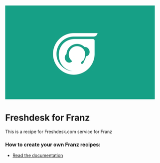 ![Alt text](icon.jpg?style=centerme "FreshDesk")


# Freshdesk for Franz
This is a recipe for Freshdesk.com service for Franz

### How to create your own Franz recipes:
* [Read the documentation](https://github.com/meetfranz/plugins)

